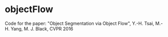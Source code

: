 # objectFlow
Code for the paper: "Object Segmentation via Object Flow", Y.-H. Tsai, M.-H. Yang, M. J. Black, CVPR 2016

